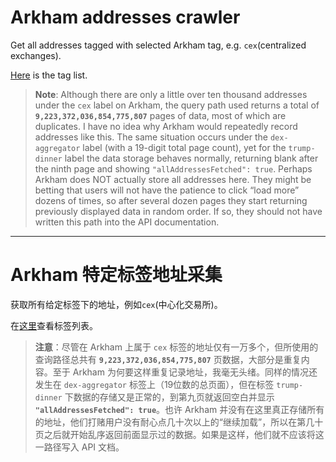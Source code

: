 # Arkham addresses crawler

Get all addresses tagged with selected Arkham tag, e.g. `cex`(centralized exchanges).

[Here](https://docs.google.com/spreadsheets/d/1Dgp8_6r7W1gBjr_eug7c9HUFdc47luB77In6qLYK0r4/edit?usp=sharing) is the tag list.


> **Note**: Although there are only a little over ten thousand addresses under the `cex` label on Arkham, the query path used returns a total of **`9,223,372,036,854,775,807`** pages of data, most of which are duplicates. I have no idea why Arkham would repeatedly record addresses like this. The same situation occurs under the `dex-aggregator` label (with a 19-digit total page count), yet for the `trump-dinner` label the data storage behaves normally, returning blank after the ninth page and showing `"allAddressesFetched": true`. Perhaps Arkham does NOT actually store all addresses here. They might be betting that users will not have the patience to click “load more” dozens of times, so after several dozen pages they start returning previously displayed data in random order. If so, they should not have written this path into the API documentation.

---

# Arkham 特定标签地址采集

获取所有给定标签下的地址，例如`cex`(中心化交易所)。

在[这里](https://docs.google.com/spreadsheets/d/1Dgp8_6r7W1gBjr_eug7c9HUFdc47luB77In6qLYK0r4/edit?usp=sharing)查看标签列表。


> **注意**：尽管在 Arkham 上属于 `cex` 标签的地址仅有一万多个，但所使用的查询路径总共有 **`9,223,372,036,854,775,807`** 页数据，大部分是重复内容。至于 Arkham 为何要这样重复记录地址，我毫无头绪。同样的情况还发生在 `dex-aggregator` 标签上（19位数的总页面），但在标签 `trump-dinner` 下数据的存储又是正常的，到第九页就返回空白并显示 **`"allAddressesFetched": true`**。也许 Arkham 并没有在这里真正存储所有的地址，他们打赌用户没有耐心点几十次以上的“继续加载”，所以在第几十页之后就开始乱序返回前面显示过的数据。如果是这样，他们就不应该将这一路径写入 API 文档。
